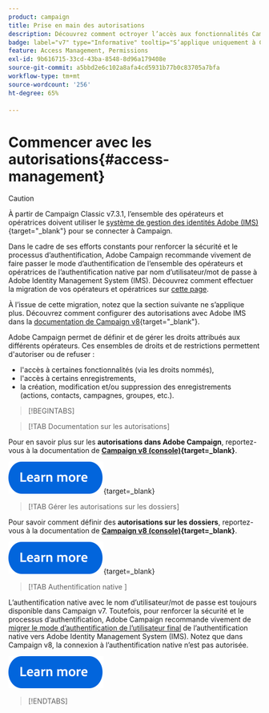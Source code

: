 ```yaml
---
product: campaign
title: Prise en main des autorisations
description: Découvrez comment octroyer l’accès aux fonctionnalités Campaign
badge: label="v7" type="Informative" tooltip="S’applique uniquement à Campaign Classic v7"
feature: Access Management, Permissions
exl-id: 9b616715-33cd-43ba-8548-8d96a179408e
source-git-commit: a5bbd2e6c102a8afa4cd5931b77b0c83705a7bfa
workflow-type: tm+mt
source-wordcount: '256'
ht-degree: 65%

---
```


# Commencer avec les autorisations{#access-management}


>[!CAUTION]
>
>À partir de Campaign Classic v7.3.1, l’ensemble des opérateurs et opératrices doivent utiliser le [système de gestion des identités Adobe (IMS)](https://helpx.adobe.com/fr/enterprise/using/identity.html){target="_blank"} pour se connecter à Campaign.
>
>Dans le cadre de ses efforts constants pour renforcer la sécurité et le processus d’authentification, Adobe Campaign recommande vivement de faire passer le mode d’authentification de l’ensemble des opérateurs et opératrices de l’authentification native par nom d’utilisateur/mot de passe à Adobe Identity Management System (IMS). Découvrez comment effectuer la migration de vos opérateurs et opératrices sur [cette page](../../technotes/using/migrate-users-to-ims.md).
> 
>À l’issue de cette migration, notez que la section suivante ne s’applique plus. Découvrez comment configurer des autorisations avec Adobe IMS dans la [documentation de Campaign v8](https://experienceleague.adobe.com/docs/campaign/campaign-v8/admin/permissions/gs-permissions.html?lang=fr){target="_blank"}.


Adobe Campaign permet de définir et de gérer les droits attribués aux différents opérateurs. Ces ensembles de droits et de restrictions permettent d&#39;autoriser ou de refuser :

* l&#39;accès à certaines fonctionnalités (via les droits nommés),
* l&#39;accès à certains enregistrements,
* la création, modification et/ou suppression des enregistrements (actions, contacts, campagnes, groupes, etc.).

>[!BEGINTABS]

>[!TAB Documentation sur les autorisations]

Pour en savoir plus sur les **autorisations dans Adobe Campaign**, reportez-vous à la documentation de **[Campaign v8 (console)](https://experienceleague.adobe.com/fr/docs/campaign/campaign-v8/admin/permissions/gs-permissions?lang=fr#_blank){target=_blank}**.

[![Image](../../assets/do-not-localize/learn-more-button.svg)](https://experienceleague.adobe.com/fr/docs/campaign/campaign-v8/admin/permissions/gs-permissions?lang=fr#_blank){target=_blank}


>[!TAB Gérer les autorisations sur les dossiers]

Pour savoir comment définir des **autorisations sur les dossiers**, reportez-vous à la documentation de **[Campaign v8 (console)](https://experienceleague.adobe.com/fr/docs/campaign/campaign-v8/admin/permissions/folder-permissions){target=_blank}**.

[![Image](../../assets/do-not-localize/learn-more-button.svg)](https://experienceleague.adobe.com/fr/docs/campaign/campaign-v8/admin/permissions/folder-permissions){target=_blank}


>[!TAB  Authentification native ]

L’authentification native avec le nom d’utilisateur/mot de passe est toujours disponible dans Campaign v7. Toutefois, pour renforcer la sécurité et le processus d’authentification, Adobe Campaign recommande vivement de [migrer le mode d’authentification de l’utilisateur final](../../technotes/using/ac-ims.md) de l’authentification native vers Adobe Identity Management System (IMS). Notez que dans Campaign v8, la connexion à l’authentification native n’est pas autorisée.

[![Image](../../assets/do-not-localize/learn-more-button.svg)](../../technotes/using/ac-ims.md)


>[!ENDTABS]



<!--
The permissions apply to operator profiles or operator groups.

They are completed by safety parameters linked to the operator's connection mode to Adobe Campaign. For more about security zones in [this page](../../installation/using/security-zones.md).

There are two types of permissions you can grant to a user:

* You can define groups of operators to which you attribute rights, then associate the operators with one or more groups. This enables you to reuse rights and make operator profiles more consistent. It also facilitates the management and maintenance of profiles. Group creation and management are presented in [this section](access-management-groups.md).

* You can attribute named rights directly to users, in some cases to overload the rights allocated via groups. These rights are presented in [this page](access-management-named-rights.md).

>[!NOTE]
>
> * Before starting defining permissions, Adobe recommends you to read the [Security configuration checklist](https://helpx.adobe.com/campaign/kb/acc-security.html).
> * To learn more about permissions, please refer to the detailed explanation on the [Campaign v8 documentation](https://experienceleague.adobe.com/en/docs/campaign/campaign-v8/admin/permissions/gs-permissions){target=_blank}.

Learn how to grant access and set up permissions in these sections:

* [Create operators](access-management-operators.md)

* [Define groups](access-management-groups.md)

* [Add Named rights](access-management-named-rights.md)

* [Manage Campaign folder access](access-management-folders.md)

* [Access rights matrix](access-management-named-rights.md#access-rights-matrix)


See also:

* [Manage permissions for workflows](../../workflow/using/managing-rights.md)
* [Manage permissions for distributed marketing](../../distributed/using/about-distributed-marketing.md#operators-and-entities)
* [Manage permissions for the interaction module](../../interaction/using/operator-profiles.md)
* [Filter access to schemas](../../configuration/using/filtering-schemas.md)
* [Restricting PI view](../../configuration/using/restricting-pii-view.md)
-->